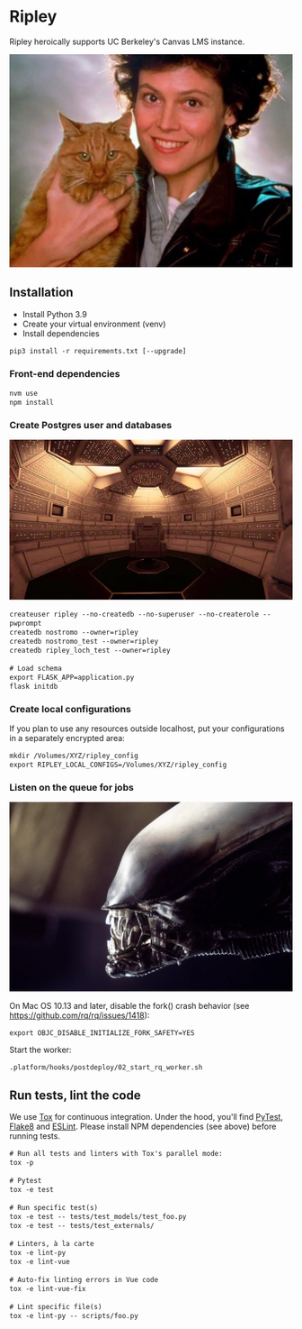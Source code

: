 # Ripley

Ripley heroically supports UC Berkeley's Canvas LMS instance.

![Ripley, a character from the movie Alien, is holding a cat.](src/assets/images/ripley-with-cat.png)

## Installation

* Install Python 3.9
* Create your virtual environment (venv)
* Install dependencies

```
pip3 install -r requirements.txt [--upgrade]
```

### Front-end dependencies

```
nvm use
npm install
```

### Create Postgres user and databases

![Photo of computer room of the movie Alien.](src/assets/images/muthur.png)

```
createuser ripley --no-createdb --no-superuser --no-createrole --pwprompt
createdb nostromo --owner=ripley
createdb nostromo_test --owner=ripley
createdb ripley_loch_test --owner=ripley

# Load schema
export FLASK_APP=application.py
flask initdb
```

### Create local configurations

If you plan to use any resources outside localhost, put your configurations in a separately encrypted area:

```
mkdir /Volumes/XYZ/ripley_config
export RIPLEY_LOCAL_CONFIGS=/Volumes/XYZ/ripley_config
```

### Listen on the queue for jobs

![Close-up image of the Xenomorph from the movie Alien.](src/assets/images/xenomorph.png)

On Mac OS 10.13 and later, disable the fork() crash behavior (see https://github.com/rq/rq/issues/1418):

```
export OBJC_DISABLE_INITIALIZE_FORK_SAFETY=YES
```

Start the worker:

```
.platform/hooks/postdeploy/02_start_rq_worker.sh
```

## Run tests, lint the code

We use [Tox](https://tox.readthedocs.io) for continuous integration. Under the hood, you'll find [PyTest](https://docs.pytest.org), [Flake8](http://flake8.pycqa.org) and [ESLint](https://eslint.org/). Please install NPM dependencies (see above) before running tests.

```
# Run all tests and linters with Tox's parallel mode:
tox -p

# Pytest
tox -e test

# Run specific test(s)
tox -e test -- tests/test_models/test_foo.py
tox -e test -- tests/test_externals/

# Linters, à la carte
tox -e lint-py
tox -e lint-vue

# Auto-fix linting errors in Vue code
tox -e lint-vue-fix

# Lint specific file(s)
tox -e lint-py -- scripts/foo.py
```
